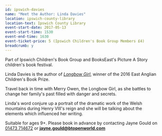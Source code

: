 ```yaml
---
id: ipswich-davies
name: "Meet the Author: Linda Davies"
location: ipswich-county-library
location-text: Ipswich County Library
event-start-date: 2017-05-13
event-start-time: 1530
event-end-time: 1630
event-ticket-price: 5 (Ipswich Children's Book Group Members £4)
breadcrumb: y
---
```


Part of Ipswich Children's Book Group and BooksEast's Picture A Story children's book festival.

Linda Davies is the author of [<cite>Longbow Girl</cite>](https://suffolk.spydus.co.uk/cgi-bin/spydus.exe/ENQ/OPAC/BIBENQ?BRN=1793823), winner of the 2016 East Anglian Children's Book Prize.

Travel back in time with Merry Owen, the Longbow Girl, as she battles to change her family's past filled with danger and secrets.

Linda's word conjure up a portrait of the dramatic work of the Welsh mountains during Henry VIII's reign and she will be talking about the elements which influenced her writing.

Suitable for ages 9+. Please book in advance by contacting Jayne Gould on [01473 714672](tel:01473714672) or **jayne.gould@btopenworld.com**
